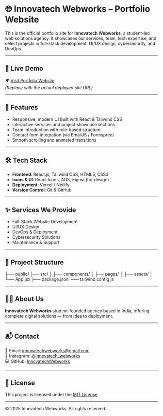 # 🌐 Innovatech Webworks – Portfolio Website

This is the official portfolio site for **Innovatech Webworks**, a student-led web solutions agency. It showcases our services, team, tech expertise, and select projects in full-stack development, UI/UX design, cybersecurity, and DevOps.

---

## 🚀 Live Demo

🌍 [Visit Portfolio Website](https://your-deployment-link.com)  
*(Replace with the actual deployed site URL)*

---

## 🧩 Features

- Responsive, modern UI built with React & Tailwind CSS
- Interactive services and project showcase sections
- Team introduction with role-based structure
- Contact form integration (via EmailJS / Formspree)
- Smooth scrolling and animated transitions

---

## 🛠️ Tech Stack

- **Frontend**: React.js, Tailwind CSS, HTML5, CSS3
- **Icons & UI**: React Icons, AOS, Figma (for design)
- **Deployment**: Vercel / Netlify
- **Version Control**: Git & GitHub

---

## ✨ Services We Provide

- Full-Stack Website Development
- UI/UX Design
- DevOps & Deployment
- Cybersecurity Solutions
- Maintenance & Support

---

## 📁 Project Structure

├── public/
├── src/
│ ├── components/
│ ├── pages/
│ ├── assets/
│ └── App.jsx
├── package.json
└── tailwind.config.js


---

## 🧑‍💼 About Us

**Innovatech Webworks** student-founded agency based in India, offering complete digital solutions — from idea to deployment.

---

## 📬 Contact

📧 Email: [innovatechwebworks@gmail.com](mailto:innovatechwebworks@gmail.com)  
📱 Instagram: [@innovatech_webworks](https://www.instagram.com/innovatech_webworks/)  
💻 GitHub: [InnovatechWebworks](https://github.com/InnovatechWebworks)

---

## 📜 License

This project is licensed under the [MIT License](LICENSE).

---

© 2025 Innovatech Webworks. All rights reserved.
